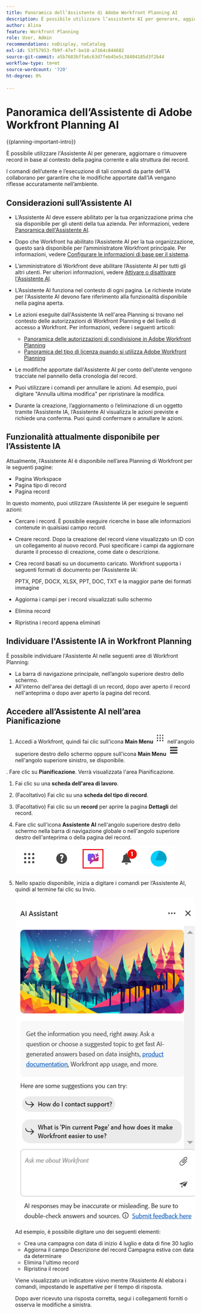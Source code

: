 ```yaml
---
title: Panoramica dell’Assistente di Adobe Workfront Planning AI
description: È possibile utilizzare l’assistente AI per generare, aggiornare o rimuovere record in base al contesto della pagina e alla struttura dei record correnti. I comandi dell’utente e l’esecuzione di tali comandi da parte dell’IA collaborano per garantire che le modifiche apportate dall’IA vengano riflesse accuratamente nell’ambiente.
author: Alina
feature: Workfront Planning
role: User, Admin
recommendations: noDisplay, noCatalog
exl-id: 53f57953-fb9f-47ef-be18-a7164c844682
source-git-commit: a5b7683bffa6c63d7feb45e5c38404185d3f2b44
workflow-type: tm+mt
source-wordcount: '720'
ht-degree: 0%

---
```



# Panoramica dell’Assistente di Adobe Workfront Planning AI

<!--<span class="preview">The highlighted information on this page refers to functionality not yet generally available. It is available only in the Preview environment for all customers. After the monthly releases to Production, the same features are also available in the Production environment for customers who enabled fast releases. </span>   

<span class="preview">For information about fast releases, see [Enable or disable fast releases for your organization](/help/quicksilver/administration-and-setup/set-up-workfront/configure-system-defaults/enable-fast-release-process.md). </span> -->


{{planning-important-intro}}

È possibile utilizzare l&#39;Assistente AI per generare, aggiornare o rimuovere record in base al contesto della pagina corrente e alla struttura dei record.

I comandi dell’utente e l’esecuzione di tali comandi da parte dell’IA collaborano per garantire che le modifiche apportate dall’IA vengano riflesse accuratamente nell’ambiente.

## Considerazioni sull’Assistente AI

* L’Assistente AI deve essere abilitato per la tua organizzazione prima che sia disponibile per gli utenti della tua azienda. Per informazioni, vedere [Panoramica dell&#39;Assistente AI](/help/quicksilver/workfront-basics/ai-assistant/ai-assistant-overview.md).
* Dopo che Workfront ha abilitato l’Assistente AI per la tua organizzazione, questo sarà disponibile per l’amministratore Workfront principale. Per informazioni, vedere [Configurare le informazioni di base per il sistema](/help/quicksilver/administration-and-setup/get-started-wf-administration/configure-basic-info.md).

* L’amministratore di Workfront deve abilitare l’Assistente AI per tutti gli altri utenti. Per ulteriori informazioni, vedere [Attivare o disattivare l&#39;Assistente AI](/help/quicksilver/workfront-basics/ai-assistant/enable-or-disable-assistant.md).

* L’Assistente AI funziona nel contesto di ogni pagina. Le richieste inviate per l&#39;Assistente AI devono fare riferimento alla funzionalità disponibile nella pagina aperta.

* Le azioni eseguite dall&#39;Assistente IA nell&#39;area Planning si trovano nel contesto delle autorizzazioni di Workfront Planning e del livello di accesso a Workfront. Per informazioni, vedere i seguenti articoli:

   * [Panoramica delle autorizzazioni di condivisione in Adobe Workfront Planning](/help/quicksilver/planning/access/sharing-permissions-overview.md)
   * [Panoramica del tipo di licenza quando si utilizza Adobe Workfront Planning](/help/quicksilver/planning/access/license-type-overview.md)

* Le modifiche apportate dall&#39;Assistente AI per conto dell&#39;utente vengono tracciate nel pannello della cronologia del record.

* Puoi utilizzare i comandi per annullare le azioni. Ad esempio, puoi digitare &quot;Annulla ultima modifica&quot; per ripristinare la modifica.

* Durante la creazione, l’aggiornamento o l’eliminazione di un oggetto tramite l’Assistente IA, l’Assistente AI visualizza le azioni previste e richiede una conferma. Puoi quindi confermare o annullare le azioni.

## Funzionalità attualmente disponibile per l’Assistente IA

Attualmente, l’Assistente AI è disponibile nell’area Planning di Workfront per le seguenti pagine:

* Pagina Workspace
* Pagina tipo di record
* Pagina record

In questo momento, puoi utilizzare l’Assistente IA per eseguire le seguenti azioni:

* Cercare i record. È possibile eseguire ricerche in base alle informazioni contenute in qualsiasi campo record.
* Creare record. Dopo la creazione del record viene visualizzato un ID con un collegamento al nuovo record. Puoi specificare i campi da aggiornare durante il processo di creazione, come date o descrizione.
* Crea record basati su un documento caricato. Workfront supporta i seguenti formati di documento per l’Assistente IA:

  PPTX, PDF, DOCX, XLSX, PPT, DOC, TXT e la maggior parte dei formati immagine
* Aggiorna i campi per i record visualizzati sullo schermo
* Elimina record
* Ripristina i record appena eliminati


## Individuare l&#39;Assistente IA in Workfront Planning

È possibile individuare l&#39;Assistente AI nelle seguenti aree di Workfront Planning:

* La barra di navigazione principale, nell’angolo superiore destro dello schermo.
* All&#39;interno dell&#39;area dei dettagli di un record, dopo aver aperto il record nell&#39;anteprima o dopo aver aperto la pagina del record.

## Accedere all’Assistente AI nell’area Pianificazione

1. Accedi a Workfront, quindi fai clic sull&#39;icona **Main Menu** ![Dots main menu](assets/dots-main-menu.png) nell&#39;angolo superiore destro dello schermo oppure sull&#39;icona **Main Menu** ![Lines main menu](assets/lines-main-menu.png) nell&#39;angolo superiore sinistro, se disponibile.

. Fare clic su **Pianificazione**. Verrà visualizzata l&#39;area Pianificazione.

1. Fai clic su una **scheda dell&#39;area di lavoro**.

1. (Facoltativo) Fai clic su una **scheda del tipo di record**.

1. (Facoltativo) Fai clic su un **record** per aprire la pagina **Dettagli** del record.

1. Fare clic sull&#39;icona **Assistente AI** nell&#39;angolo superiore destro dello schermo nella barra di navigazione globale o nell&#39;angolo superiore destro dell&#39;anteprima o della pagina del record.

   ![Icona Assistente IA](assets/ai-assistant-icon-highlighted.png)

1. Nello spazio disponibile, inizia a digitare i comandi per l’Assistente AI, quindi al termine fai clic su Invio.

   ![Pannello Assistente IA con casella di comando vuota](assets/ai-assistant-panel-with-empty-command-box.png)

   Ad esempio, è possibile digitare uno dei seguenti elementi:

   * Crea una campagna con data di inizio 4 luglio e data di fine 30 luglio
   * Aggiorna il campo Descrizione del record Campagna estiva con data da determinare
   * Elimina l&#39;ultimo record
   * Ripristina il record

   Viene visualizzato un indicatore visivo mentre l’Assistente AI elabora i comandi, impostando le aspettative per il tempo di risposta.

   Dopo aver ricevuto una risposta corretta, segui i collegamenti forniti o osserva le modifiche a sinistra.



